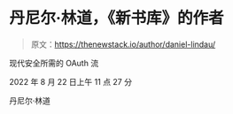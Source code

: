 # 丹尼尔·林道，《新书库》的作者

> 原文：<https://thenewstack.io/author/daniel-lindau/>

现代安全所需的 OAuth 流

2022 年 8 月 22 日上午 11 点 27 分

丹尼尔·林道